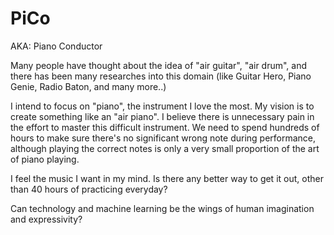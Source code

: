 # PiCo
AKA: Piano Conductor

Many people have thought about the idea of "air guitar", "air drum", and there has been many researches into this domain (like Guitar Hero, Piano Genie, Radio Baton, and many more..)

I intend to focus on "piano", the instrument I love the most. My vision is to create something like an "air piano". I believe there is unnecessary pain in the effort to master this difficult instrument. We need to spend hundreds of hours to make sure there's no significant wrong note during performance, although playing the correct notes is only a very small proportion of the art of piano playing. 

I feel the music I want in my mind. Is there any better way to get it out, other than 40 hours of practicing everyday?

Can technology and machine learning be the wings of human imagination and expressivity?
